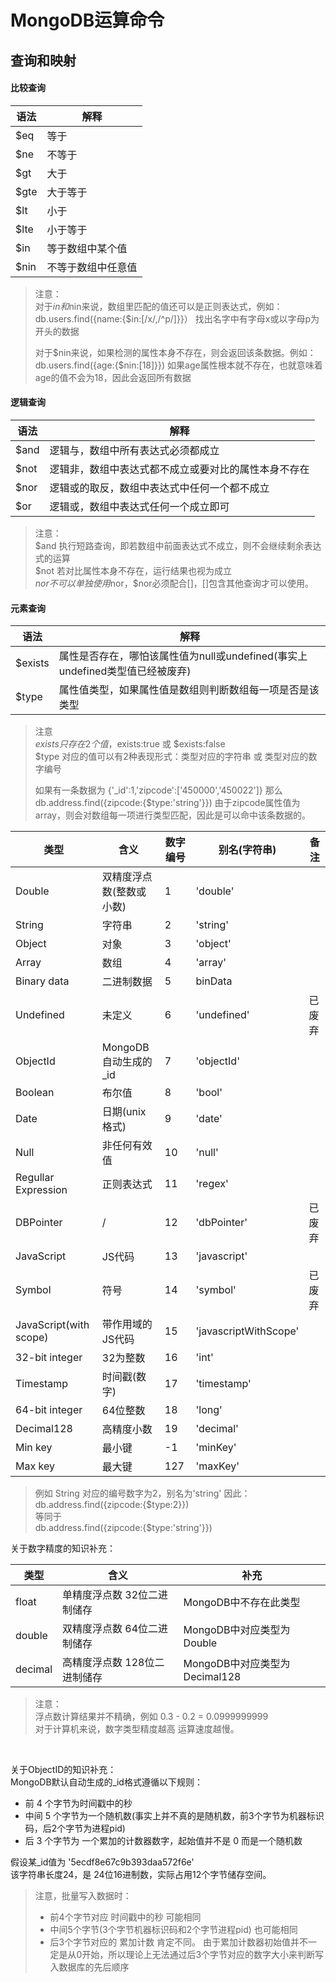 # MongoDB运算命令

## 查询和映射

#### 比较查询  

| 语法 | 解释 |  
| ---- | ----|  
| $eq | 等于 |  
| $ne | 不等于 |  
| $gt | 大于 |  
| $gte | 大于等于 |  
| $lt | 小于 |  
| $lte | 小于等于 |  
| $in | 等于数组中某个值 |  
| $nin | 不等于数组中任意值 |  

> 注意：  
> 对于$in和$nin来说，数组里匹配的值还可以是正则表达式，例如：db.users.find({name:{$in:[/x/,/^p/]}}） 找出名字中有字母x或以字母p为开头的数据  
> 
> 对于$nin来说，如果检测的属性本身不存在，则会返回该条数据。例如：db.users.find({age:{$nin:[18]}}) 如果age属性根本就不存在，也就意味着age的值不会为18，因此会返回所有数据  

#### 逻辑查询

| 语法 | 解释 |  
| ---- | ---- |  
| $and | 逻辑与，数组中所有表达式必须都成立 |  
| $not | 逻辑非，数组中表达式都不成立或要对比的属性本身不存在  
| $nor | 逻辑或的取反，数组中表达式中任何一个都不成立 |  
| $or | 逻辑或，数组中表达式任何一个成立即可 |  
 

> 注意：  
> $and 执行短路查询，即若数组中前面表达式不成立，则不会继续剩余表达式的运算  
> $not 若对比属性本身不存在，运行结果也视为成立  
> $nor 不可以单独使用$nor，$nor必须配合[]，[]包含其他查询才可以使用。  


#### 元素查询

| 语法 | 解释 |  
| ---- | ---- |  
| $exists | 属性是否存在，哪怕该属性值为null或undefined(事实上undefined类型值已经被废弃) |  
| $type | 属性值类型，如果属性值是数组则判断数组每一项是否是该类型 |  

> 注意  
> $exists 只存在2个值，$exists:true 或 $exists:false  
> $type 对应的值可以有2种表现形式：类型对应的字符串 或 类型对应的数字编号  
> 
> 如果有一条数据为 {'_id':1,'zipcode':['450000','450022']} 那么  
> db.address.find({zipcode:{$type:'string'}})  由于zipcode属性值为array，则会对数组每一项进行类型匹配，因此是可以命中该条数据的。  


| 类型 | 含义 | 数字编号 | 别名(字符串) | 备注 |  
| ---- | ---- | ---- | ---- | ---- |  
| Double | 双精度浮点数(整数或小数) | 1 | 'double' |  |  
| String | 字符串 | 2 | 'string' |  |  
| Object | 对象 | 3 | 'object' |  |  
| Array | 数组 | 4 | 'array' |  |  
| Binary data | 二进制数据 | 5 | binData |  |  
| Undefined | 未定义 | 6 | 'undefined' | 已废弃 |  
| ObjectId | MongoDB自动生成的_id | 7 | 'objectId' |  |  
| Boolean | 布尔值 | 8 | 'bool' |  |  
| Date | 日期(unix格式) | 9 | 'date' |  |  
| Null | 非任何有效值 | 10 | 'null' |  |  
| Regullar Expression | 正则表达式 | 11 | 'regex' |  |  
| DBPointer | / | 12 | 'dbPointer' | 已废弃 |  
| JavaScript | JS代码 | 13 | 'javascript' |  |  
| Symbol | 符号 | 14 | 'symbol' | 已废弃 |  
| JavaScript(with scope) | 带作用域的JS代码 | 15 | 'javascriptWithScope' |  |  
| 32-bit integer | 32为整数 | 16 | 'int' |  |  
| Timestamp | 时间戳(数字) | 17 | 'timestamp' |  |  
| 64-bit integer | 64位整数 | 18 | 'long' |  |  
| Decimal128 | 高精度小数 | 19 | 'decimal' |  |  
| Min key | 最小键 | -1 | 'minKey' |  |  
| Max key | 最大键 | 127 | 'maxKey' |  |  

> 例如 String 对应的编号数字为2，别名为'string' 因此：  
> db.address.find({zipcode:{$type:2}})  
> 等同于  
> db.address.find({zipcode:{$type:'string'}})  



关于数字精度的知识补充：  

| 类型 | 含义 | 补充 |  
| ---- | ---- | ---- |  
| float | 单精度浮点数 32位二进制储存 | MongoDB中不存在此类型 |  
| double | 双精度浮点数 64位二进制储存 | MongoDB中对应类型为Double |  
| decimal | 高精度浮点数 128位二进制储存 | MongoDB中对应类型为Decimal128 |  

> 注意：  
> 浮点数计算结果并不精确，例如 0.3 - 0.2 = 0.0999999999  
> 对于计算机来说，数字类型精度越高 运算速度越慢。  

<br/>

关于ObjectID的知识补充：  
MongoDB默认自动生成的_id格式遵循以下规则：  

- 前 4 个字节为时间戳中的秒  
- 中间 5 个字节为一个随机数(事实上并不真的是随机数，前3个字节为机器标识码，后2个字节为进程pid)  
- 后 3 个字节为 一个累加的计数器数字，起始值并不是 0 而是一个随机数  

假设某_id值为 '5ecdf8e67c9b393daa572f6e'  
该字符串长度24，是 24位16进制数，实际占用12个字节储存空间。  

> 注意，批量写入数据时：  
> - 前4个字节对应 时间戳中的秒 可能相同  
> - 中间5个字节(3个字节机器标识码和2个字节进程pid) 也可能相同  
> - 后3个字节对应的 累加计数 肯定不同。 由于累加计数器初始值并不一定是从0开始，所以理论上无法通过后3个字节对应的数字大小来判断写入数据库的先后顺序  

